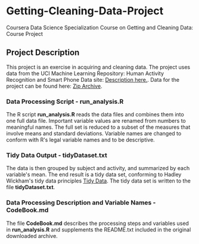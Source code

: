 # Getting-Cleaning-Data-Project
Coursera Data Science Specialization Course on Getting and Cleaning Data: Course Project

## Project Description
This project is an exercise in acquiring and cleaning data. 
The project uses data from the UCI Machine Learning Repository: Human Activity Recognition and Smart Phone Data site: [Description here.](http://archive.ics.uci.edu/ml/datasets/Human+Activity+Recognition+Using+Smartphones). Data for the project can be found here: [Zip Archive](https://d396qusza40orc.cloudfront.net/getdata%2Fprojectfiles%2FUCI%20HAR%20Dataset.zip).

### Data Processing Script - run_analysis.R
The R script **run_analysis.R** reads the data files and combines them into one full data file.  Important variable values are renamed from numbers to meaningful names. The full set is reduced to a subset of the measures that involve means and standard deviations. Variable names are changed to conform with R's legal variable names and to be descriptive.

### Tidy Data Output - tidyDataset.txt
The data is then grouped by subject and activity, and summarized by each variable's mean. The end result is a tidy data set, conforming to Hadley Wickham's tidy data principles [Tidy Data](https://www.jstatsoft.org/article/view/v059i10).  The tidy data set is written to the file **tidyDataset.txt**.

### Data Processing Description and Variable Names -  CodeBook.md
The file **CodeBook.md** describes the processing steps and variables used in **run_analysis.R** and supplements the README.txt included in the original downloaded archive.
